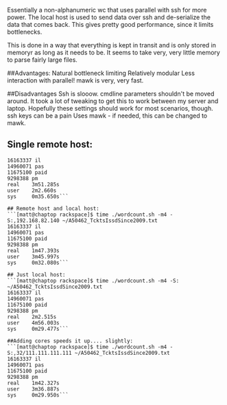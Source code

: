 Essentially a non-alphanumeric wc that uses parallel with ssh for more power. The local host is used to send data over ssh and de-serialize the data that comes back.  This gives pretty good performance, since it limits bottlenecks.

This is done in a way that everything is kept in transit and is only stored in memoryr as long as it needs to be.  It seems to take very, very little memory to parse fairly large files.

##Advantages:
Natural bottleneck limiting
Relatively modular
Less interaction with parallel!
mawk is very, very fast.

##Disadvantages
Ssh is slooow.
cmdline parameters shouldn't be moved around.
It took a lot of tweaking to get this to work between my server and laptop. Hopefully these settings should work for most scenarios, though.
ssh keys can be a pain
Uses mawk - if needed, this can be changed to mawk.

## Single remote host:
```[matt@chaptop rackspace]$ time ./wordcount.sh -m4 -S192.168.82.140 ~/A50462_TcktsIssdSince2009.txt 
16163337 il
14960071 pas
11675100 paid
9298388 pm
real    3m51.285s
user    2m2.660s
sys     0m35.650s```

## Remote host and local host:
```[matt@chaptop rackspace]$ time ./wordcount.sh -m4 -S:,192.168.82.140 ~/A50462_TcktsIssdSince2009.txt 
16163337 il
14960071 pas
11675100 paid
9298388 pm
real    1m47.393s
user    3m45.997s
sys     0m32.080s```

## Just local host:
```[matt@chaptop rackspace]$ time ./wordcount.sh -m4 -S: ~/A50462_TcktsIssdSince2009.txt 
16163337 il
14960071 pas
11675100 paid
9298388 pm
real    2m2.515s
user    4m56.003s
sys     0m29.477s```

##Adding cores speeds it up.... slightly:
```[matt@chaptop rackspace]$ time ./wordcount.sh -m4 -S:,32/111.111.111.111 ~/A50462_TcktsIssdSince2009.txt 
16163337 il
14960071 pas
11675100 paid
9298388 pm
real    1m42.327s
user    3m36.887s
sys     0m29.950s```
